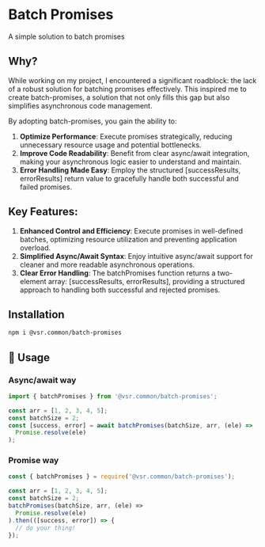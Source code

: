 # Batch Promises 
A simple solution to batch promises

## Why?

While working on my project, I encountered a significant roadblock: the lack of a robust solution for batching promises effectively. This inspired me to create batch-promises, a solution that not only fills this gap but also simplifies asynchronous code management.

By adopting batch-promises, you gain the ability to:
1. **Optimize Performance**: Execute promises strategically, reducing unnecessary resource usage and potential bottlenecks.
2. **Improve Code Readability**: Benefit from clear async/await integration, making your asynchronous logic easier to understand and maintain.
3. **Error Handling Made Easy**: Employ the structured [successResults, errorResults] return value to gracefully handle both successful and failed promises.

## Key Features:
1. **Enhanced Control and Efficiency**: Execute promises in well-defined batches, optimizing resource utilization and preventing application overload.
2. **Simplified Async/Await Syntax**: Enjoy intuitive async/await support for cleaner and more readable asynchronous operations.
3. **Clear Error Handling**: The batchPromises function returns a two-element array: [successResults, errorResults], providing a structured approach to handling both successful and rejected promises.


## Installation

```sh
npm i @vsr.common/batch-promises
```

## 🚀 Usage

### Async/await way
```javascript
import { batchPromises } from '@vsr.common/batch-promises';

const arr = [1, 2, 3, 4, 5];
const batchSize = 2;
const [success, error] = await batchPromises(batchSize, arr, (ele) =>
  Promise.resolve(ele)
);
```

### Promise way
```javascript
const { batchPromises } = require('@vsr.common/batch-promises');

const arr = [1, 2, 3, 4, 5];
const batchSize = 2;
batchPromises(batchSize, arr, (ele) =>
  Promise.resolve(ele)
).then(([success, error]) => {
  // do your thing!
});
```

